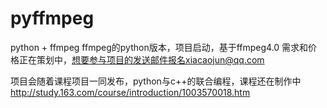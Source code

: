 # pyffmpeg
python + ffmpeg
ffmpeg的python版本，项目启动，基于ffmpeg4.0 
需求和价格正在策划中，想要参与项目的发送邮件报名xiacaojun@qq.com

项目会随着课程项目一同发布，python与c++的联合编程，课程还在制作中
http://study.163.com/course/introduction/1003570018.htm
